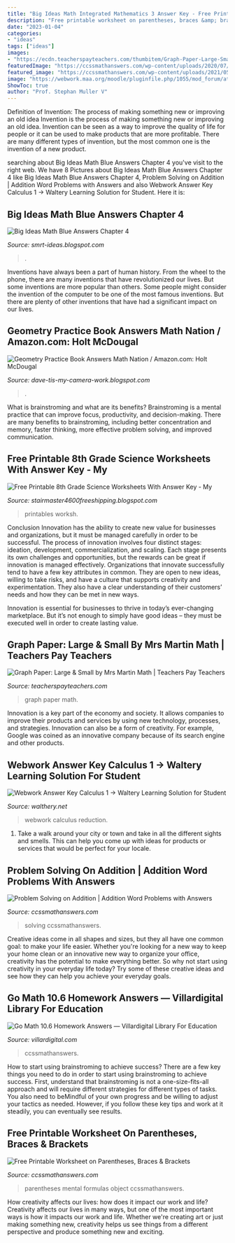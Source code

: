 ```yaml
---
title: "Big Ideas Math Integrated Mathematics 3 Answer Key - Free Printable Worksheet On Parentheses, Braces &amp; Brackets"
description: "Free printable worksheet on parentheses, braces &amp; brackets"
date: "2023-01-04"
categories:
- "ideas"
tags: ["ideas"]
images:
- "https://ecdn.teacherspayteachers.com/thumbitem/Graph-Paper-Large-Small-5105903-1576537420/original-5105903-1.jpg"
featuredImage: "https://ccssmathanswers.com/wp-content/uploads/2020/07/Go-Math-Grade-4-Chapter-3-img-3-4-245x300.jpg"
featured_image: "https://ccssmathanswers.com/wp-content/uploads/2021/05/Worksheet-on-Parentheses-1024x576.png"
image: "https://webwork.maa.org/moodle/pluginfile.php/1055/mod_forum/attachment/9747/Reduction2.jpg?forcedownload=1"
ShowToc: true
author: "Prof. Stephan Muller V"
---
```



Definition of Invention: The process of making something new or improving an old idea
Invention is the process of making something new or improving an old idea. Invention can be seen as a way to improve the quality of life for people or it can be used to make products that are more profitable. There are many different types of invention, but the most common one is the invention of a new product.

	

		
searching about Big Ideas Math Blue Answers Chapter 4 you've visit to the right web. We have 8 Pictures about Big Ideas Math Blue Answers Chapter 4 like Big Ideas Math Blue Answers Chapter 4, Problem Solving on Addition | Addition Word Problems with Answers and also Webwork Answer Key Calculus 1 → Waltery Learning Solution for Student. Here it is:
		
    
## Big Ideas Math Blue Answers Chapter 4

<img loading=lazy src="https://lh5.googleusercontent.com/proxy/O1V64HpkdpRNBMQx3140q4XGnW1V8US8om9hqf7R8HKzLhkm-hv4J8vVSyH7osIPzFb0Hz7ae8hX5AekvPXQF4LUCuKdjSbEaFSKAxBcUrzOtsXkR7Ytow=w1200-h630-p-k-no-nu" onerror="this.onerror=null;this.src='https://tse4.mm.bing.net/th?id=OIP.B6VIJ1NY-N8uPvTuG6ixOQHaIm&amp;pid=15.1';" alt="Big Ideas Math Blue Answers Chapter 4">

_Source: smrt-ideas.blogspot.com_

>. 

	

Inventions have always been a part of human history. From the wheel to the phone, there are many inventions that have revolutionized our lives. But some inventions are more popular than others. Some people might consider the invention of the computer to be one of the most famous inventions. But there are plenty of other inventions that have had a significant impact on our lives.

    
## Geometry Practice Book Answers Math Nation / Amazon.com: Holt McDougal

<img loading=lazy src="https://2f96be1b505f7f7a63c3-837c961929b51c21ec10b9658b068d6c.ssl.cf2.rackcdn.com/products/026684i02.jpg" onerror="this.onerror=null;this.src='https://tse2.mm.bing.net/th?id=OIP.wLjEtX1xWKesRnG94yN4ygHaJs&amp;pid=15.1';" alt="Geometry Practice Book Answers Math Nation / Amazon.com: Holt McDougal">

_Source: dave-tis-my-camera-work.blogspot.com_

>. 

	

What is brainstroming and what are its benefits?
Brainstroming is a mental practice that can improve focus, productivity, and decision-making. There are many benefits to brainstroming, including better concentration and memory, faster thinking, more effective problem solving, and improved communication.

    
## Free Printable 8th Grade Science Worksheets With Answer Key - My

<img loading=lazy src="https://i.pinimg.com/originals/56/0a/b7/560ab79bc21e92161c4cbdf8326b2d60.png" onerror="this.onerror=null;this.src='https://tse3.mm.bing.net/th?id=OIP.9uZpFccRZSNS_rehR2U1FAAAAA&amp;pid=15.1';" alt="Free Printable 8th Grade Science Worksheets With Answer Key - My">

_Source: stairmaster4600freeshipping.blogspot.com_

>printables worksh. 

	

Conclusion
Innovation has the ability to create new value for businesses and organizations, but it must be managed carefully in order to be successful. The process of innovation involves four distinct stages: ideation, development, commercialization, and scaling. Each stage presents its own challenges and opportunities, but the rewards can be great if innovation is managed effectively.
Organizations that innovate successfully tend to have a few key attributes in common. They are open to new ideas, willing to take risks, and have a culture that supports creativity and experimentation. They also have a clear understanding of their customers’ needs and how they can be met in new ways.

 Innovation is essential for businesses to thrive in today’s ever-changing marketplace. But it’s not enough to simply have good ideas – they must be executed well in order to create lasting value.

    
## Graph Paper: Large &amp; Small By Mrs Martin Math | Teachers Pay Teachers

<img loading=lazy src="https://ecdn.teacherspayteachers.com/thumbitem/Graph-Paper-Large-Small-5105903-1576537420/original-5105903-1.jpg" onerror="this.onerror=null;this.src='https://tse2.mm.bing.net/th?id=OIP.r0ugxk_uCUqzz9Mx31eJiwAAAA&amp;pid=15.1';" alt="Graph Paper: Large &amp; Small by Mrs Martin Math | Teachers Pay Teachers">

_Source: teacherspayteachers.com_

>graph paper math. 

	

Innovation is a key part of the economy and society. It allows companies to improve their products and services by using new technology, processes, and strategies. Innovation can also be a form of creativity. For example, Google was coined as an innovative company because of its search engine and other products.

    
## Webwork Answer Key Calculus 1 → Waltery Learning Solution For Student

<img loading=lazy src="https://webwork.maa.org/moodle/pluginfile.php/1055/mod_forum/attachment/9747/Reduction2.jpg?forcedownload=1" onerror="this.onerror=null;this.src='https://tse1.mm.bing.net/th?id=OIP.CvI62IZfqSJZdo_XyiEtCgHaI4&amp;pid=15.1';" alt="Webwork Answer Key Calculus 1 → Waltery Learning Solution for Student">

_Source: walthery.net_

>webwork calculus reduction. 

	

1. Take a walk around your city or town and take in all the different sights and smells. This can help you come up with ideas for products or services that would be perfect for your locale. 

    
## Problem Solving On Addition | Addition Word Problems With Answers

<img loading=lazy src="https://ccssmathanswers.com/wp-content/uploads/2021/06/Problem-Solving-on-Addition.png" onerror="this.onerror=null;this.src='https://tse2.mm.bing.net/th?id=OIP.AS4mBMqBNudX7hEnHealKgHaEK&amp;pid=15.1';" alt="Problem Solving on Addition | Addition Word Problems with Answers">

_Source: ccssmathanswers.com_

>solving ccssmathanswers. 

	

Creative ideas come in all shapes and sizes, but they all have one common goal: to make your life easier. Whether you're looking for a new way to keep your home clean or an innovative new way to organize your office, creativity has the potential to make everything better. So why not start using creativity in your everyday life today? Try some of these creative ideas and see how they can help you achieve your everyday goals.

    
## Go Math 10.6 Homework Answers — Villardigital Library For Education

<img loading=lazy src="https://ccssmathanswers.com/wp-content/uploads/2020/07/Go-Math-Grade-4-Chapter-3-img-3-4-245x300.jpg" onerror="this.onerror=null;this.src='https://tse3.mm.bing.net/th?id=OIP.jC6gyNFQUhXE3dp_n9OM8gAAAA&amp;pid=15.1';" alt="Go Math 10.6 Homework Answers — Villardigital Library For Education">

_Source: villardigital.com_

>ccssmathanswers. 

	

How to start using brainstroming to achieve success?
There are a few key things you need to do in order to start using brainstroming to achieve success. First, understand that brainstroming is not a one-size-fits-all approach and will require different strategies for different types of tasks. You also need to beMindful of your own progress and be willing to adjust your tactics as needed. However, if you follow these key tips and work at it steadily, you can eventually see results.

    
## Free Printable Worksheet On Parentheses, Braces &amp; Brackets

<img loading=lazy src="https://ccssmathanswers.com/wp-content/uploads/2021/05/Worksheet-on-Parentheses-1024x576.png" onerror="this.onerror=null;this.src='https://tse2.mm.bing.net/th?id=OIP.IyOjr0JfnT2mc-JsmONu0gHaEK&amp;pid=15.1';" alt="Free Printable Worksheet on Parentheses, Braces &amp; Brackets">

_Source: ccssmathanswers.com_

>parentheses mental formulas object ccssmathanswers. 

	

How creativity affects our lives: how does it impact our work and life?
Creativity affects our lives in many ways, but one of the most important ways is how it impacts our work and life. Whether we're creating art or just making something new, creativity helps us see things from a different perspective and produce something new and exciting.

